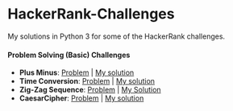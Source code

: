 # HackerRank-Challenges
My solutions in Python 3 for some of the HackerRank challenges.

#### Problem Solving (Basic) Challenges
+ **Plus Minus**: [Problem](https://www.hackerrank.com/challenges/one-week-preparation-kit-plus-minus/problem) | [My solution](../main/PlusMinus.py)
+ **Time Conversion**: [Problem](https://www.hackerrank.com/challenges/one-week-preparation-kit-time-conversion/problem) | [My solution](../main/TimeConversion.py)
+ **Zig-Zag Sequence**: [Problem](https://www.hackerrank.com/challenges/one-week-preparation-kit-zig-zag-sequence/problem) | [My Solution](../main/ZigZagSequence.py)
+ **CaesarCipher**: [Problem](https://www.hackerrank.com/challenges/one-week-preparation-kit-caesar-cipher-1/problem) | [My solution](../main/CaesarCipher.py)
